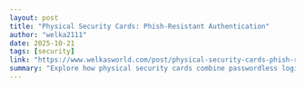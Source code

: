 ```yaml
---
layout: post
title: "Physical Security Cards: Phish-Resistant Authentication"
author: "welka2111"
date: 2025-10-21
tags: [security]
link: "https://www.welkasworld.com/post/physical-security-cards-phish-resistant-authentication-with-a-twist"
summary: "Explore how physical security cards combine passwordless login and building access, offering secure, simple authentication for modern workplaces."
---
```

